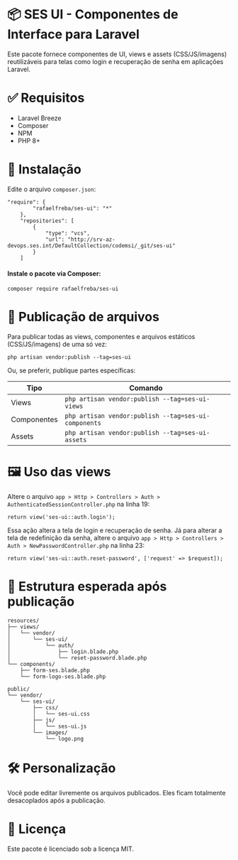 # 📦 SES UI - Componentes de Interface para Laravel
<p>
Este pacote fornece componentes de UI, views e assets (CSS/JS/imagens) reutilizáveis para telas como login e recuperação de senha em aplicações Laravel.
</p>

# ✅ Requisitos

<ul>
    <li>Laravel Breeze</li>
    <li>Composer</li>
    <li>NPM</li>
    <li>PHP 8+</li>
</ul>

# 🚀 Instalação

Edite o arquivo ``composer.json``:

```
"require": {
        "rafaelfreba/ses-ui": "*"
    },
    "repositories": [
        {
            "type": "vcs",
            "url": "http://srv-az-devops.ses.int/DefaultCollection/codemsi/_git/ses-ui"
        }
    ]
```

<h4>Instale o pacote via Composer:</h4>

```
composer require rafaelfreba/ses-ui
```

# 📂 Publicação de arquivos

Para publicar todas as views, componentes e arquivos estáticos (CSS/JS/imagens) de uma só vez:

```
php artisan vendor:publish --tag=ses-ui
```
Ou, se preferir, publique partes específicas:

| Tipo        | Comando                                              |
| ----------- | ---------------------------------------------------- |
| Views       | `php artisan vendor:publish --tag=ses-ui-views`      |
| Componentes | `php artisan vendor:publish --tag=ses-ui-components` |
| Assets      | `php artisan vendor:publish --tag=ses-ui-assets`     |

# 🖼️ Uso das views

Altere o arquivo ``app > Http > Controllers > Auth > AuthenticatedSessionController.php`` na linha 19:
```
return view('ses-ui::auth.login');
```
Essa ação altera a tela de login e recuperação de senha. Já para alterar a tela de redefinição da senha, altere o arquivo ``app > Http > Controllers > Auth > NewPasswordController.php``  na linha 23:
```
return view('ses-ui::auth.reset-password', ['request' => $request]);
```

# 📁 Estrutura esperada após publicação

```
resources/
├── views/
│   └── vendor/
│       └── ses-ui/
│           └── auth/
│               ├── login.blade.php
│               └── reset-password.blade.php
└── components/
    ├── form-ses.blade.php
    └── form-logo-ses.blade.php

public/
└── vendor/
    └── ses-ui/
        ├── css/
        │   └── ses-ui.css
        ├── js/
        │   └── ses-ui.js
        └── images/
            └── logo.png
```

# 🛠️ Personalização

Você pode editar livremente os arquivos publicados. Eles ficam totalmente desacoplados após a publicação.

# 📃 Licença
Este pacote é licenciado sob a licença MIT.



